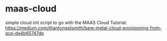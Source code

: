 # maas-cloud
simple cloud init script to go with the MAAS Cloud Tutorial: https://medium.com/@antongslismith/bare-metal-cloud-provisioning-from-gcp-de4b65747de
